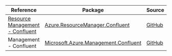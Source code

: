 | Reference | Package | Source |
|---|---|---|
|[Resource Management - Confluent](resourcemanager.confluent-readme.md)|[Azure.ResourceManager.Confluent](https://www.nuget.org/packages/Azure.ResourceManager.Confluent)|[GitHub](https://github.com/Azure/azure-sdk-for-net/blob/main/sdk/confluent/Azure.ResourceManager.Confluent)|
|Management - Confluent|[Microsoft.Azure.Management.Confluent](https://www.nuget.org/packages/Microsoft.Azure.Management.Confluent)|[GitHub](https://github.com/Azure/azure-sdk-for-net)|

